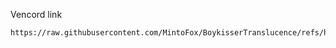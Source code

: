 Vencord link
```
https://raw.githubusercontent.com/MintoFox/BoykisserTranslucence/refs/heads/master/Translucence.theme.css
```
